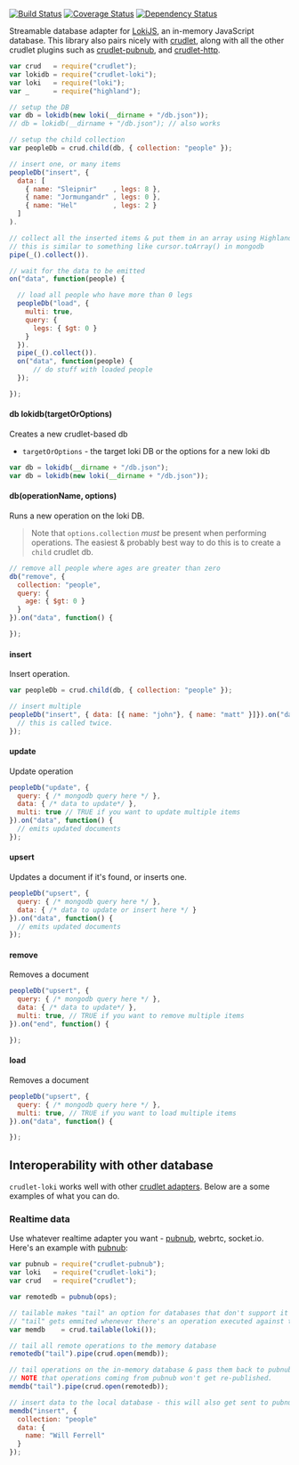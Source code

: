 

[![Build Status](https://travis-ci.org/mojo-js/crudlet-loki.svg)](https://travis-ci.org/mojo-js/crudlet-loki) [![Coverage Status](https://coveralls.io/repos/mojo-js/crudlet-loki/badge.svg?branch=master)](https://coveralls.io/r/mojo-js/crudlet-loki?branch=master) [![Dependency Status](https://david-dm.org/mojo-js/crudlet-loki.svg)](https://david-dm.org/mojo-js/crudlet-loki)

Streamable database adapter for [LokiJS](http://lokijs.org/#/), an in-memory JavaScript database. This library also pairs nicely with [crudlet](https://github.com/mojo-js/crudlet.js), along with all the other crudlet plugins such as [crudlet-pubnub](https://github.com/mojo-js/crudlet-pubnub), and [crudlet-http](https://github.com/mojo-js/crudlet-http).

```javascript
var crud   = require("crudlet");
var lokidb = require("crudlet-loki");
var loki   = require("loki");
var _      = require("highland");

// setup the DB
var db = lokidb(new loki(__dirname + "/db.json"));
// db = lokidb(__dirname + "/db.json"); // also works

// setup the child collection
var peopleDb = crud.child(db, { collection: "people" });

// insert one, or many items
peopleDb("insert", {
  data: [
    { name: "Sleipnir"    , legs: 8 },
    { name: "Jormungandr" , legs: 0 },
    { name: "Hel"         , legs: 2 }
  ]
).

// collect all the inserted items & put them in an array using HighlandJS
// this is similar to something like cursor.toArray() in mongodb
pipe(_().collect()).

// wait for the data to be emitted
on("data", function(people) {

  // load all people who have more than 0 legs
  peopleDb("load", {
    multi: true,
    query: {
      legs: { $gt: 0 }
    }
  }).
  pipe(_().collect()).
  on("data", function(people) {
      // do stuff with loaded people
  });

});
```

#### db lokidb(targetOrOptions)

Creates a new crudlet-based db

- `targetOrOptions` - the target loki DB or the options for a new loki db

```javascript
var db = lokidb(__dirname + "/db.json");
var db = lokidb(new loki(__dirname + "/db.json"));
```

#### db(operationName, options)

Runs a new operation on the loki DB.

> Note that `options.collection` *must* be present when performing operations. The easiest & probably best way to do this is to create a `child` crudlet db.

```javascript
// remove all people where ages are greater than zero
db("remove", {
  collection: "people",
  query: {
    age: { $gt: 0 }
  }
}).on("data", function() {

});
```

#### insert

Insert operation.

```javascript
var peopleDb = crud.child(db, { collection: "people" });

// insert multiple
peopleDb("insert", { data: [{ name: "john"}, { name: "matt" }]}).on("data", function() {
  // this is called twice.
});
```

#### update

Update operation

```javascript
peopleDb("update", {
  query: { /* mongodb query here */ },
  data: { /* data to update*/ },
  multi: true // TRUE if you want to update multiple items
}).on("data", function() {
  // emits updated documents
});
```

#### upsert

Updates a document if it's found, or inserts one.

```javascript
peopleDb("upsert", {
  query: { /* mongodb query here */ },
  data: { /* data to update or insert here */ }
}).on("data", function() {
  // emits updated documents
});
```

#### remove

Removes a document

```javascript
peopleDb("upsert", {
  query: { /* mongodb query here */ },
  data: { /* data to update*/ },
  multi: true, // TRUE if you want to remove multiple items
}).on("end", function() {

});
```

#### load

Removes a document

```javascript
peopleDb("upsert", {
  query: { /* mongodb query here */ },
  multi: true, // TRUE if you want to load multiple items
}).on("data", function() {

});
```

## Interoperability with other database

`crudlet-loki` works well with other [crudlet adapters](https://github.com/mojo-js/crudlet.js#adapters). Below are a some examples of
what you can do.

### Realtime data

Use whatever realtime adapter you want - [pubnub](https://github.com/mojo-js/crudlet-pubnub), webrtc, socket.io. Here's an example with [pubnub](https://github.com/mojo-js/crudlet-pubnub):

```javascript
var pubnub = require("crudlet-pubnub");
var loki   = require("crudlet-loki");
var crud   = require("crudlet");

var remotedb = pubnub(ops);

// tailable makes "tail" an option for databases that don't support it (such as lokidb).
// "tail" gets emmited whenever there's an operation executed against the database
var memdb    = crud.tailable(loki());

// tail all remote operations to the memory database
remotedb("tail").pipe(crud.open(memdb));

// tail operations on the in-memory database & pass them back to pubnub
// NOTE that operations coming from pubnub won't get re-published.
memdb("tail").pipe(crud.open(remotedb));

// insert data to the local database - this will also get sent to pubnub
memdb("insert", {
  collection: "people"
  data: {
    name: "Will Ferrell"
  }
});
```

<!--
#### RESTful interface

```javascript

var localStorage = require("crudlet-local-storage");
var loki         = require("crudlet-loki");
var crud         = require("crudlet");

var storedb  = crud.tailable(localStorage());
var memdb    = crud.tailable(loki());

storedb("load").pipe(crud.open(memdb));
remotedb("tail").pipe(crud.open(memdb));

// tail operations on the in-memory database & pass them back to pubnub
// NOTE that operations coming from pubnub won't get re-published.
memdb("tail").pipe(crud.open(remotedb));

// insert data to the local database - this will also get sent to pubnub
memdb("insert", {
  collection: "people"
  data: {
    name: "Will Ferrell"
  }
});
```
-->
